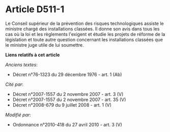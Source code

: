 # Article D511-1

Le    Conseil supérieur de la prévention des risques technologiques assiste le ministre chargé des installations classées. Il
donne son avis dans tous les cas où la loi et les règlements l'exigent et étudie les projets de réforme de la législation et
toute autre question concernant les installations classées que le ministre juge utile de lui soumettre.

**Liens relatifs à cet article**

_Anciens textes_:

  - Décret n°76-1323 du 29 décembre 1976 - art. 1 (Ab)

_Cité par_:

  - Décret n°2007-1557 du 2 novembre 2007 - art. 3 (V)
  - Décret n°2007-1557 du 2 novembre 2007 - art. 35 (V)
  - Décret n°2008-679 du 9 juillet 2008 - art. 1 (V)

_Modifié par_:

  - Ordonnance n°2010-418  du 27 avril 2010 - art. 3 (V)
